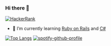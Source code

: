 ### Hi there 🤙
[![HackerRank](https://img.shields.io/badge/-HackerRank-2EC866?style=for-the-badge&logo=HackerRank&logoColor=white)](https://www.hackerrank.com/profile/h_s_s_henrique)
- 📔 I’m currently learning [Ruby on Rails][ruby_projects] and [C#][csharp_projects]
<!--
### Hi there 👋

**henrique-souza/henrique-souza** is a ✨ _special_ ✨ repository because its `README.md` (this file) appears on your GitHub profile.
Here are some ideas to get you started:
- 🔭 I’m currently working on ...
- 🌱 I’m currently learning ...
- 👯 I’m looking to collaborate on ...
- 🤔 I’m looking for help with ...
- 💬 Ask me about ...
- 📫 How to reach me: ...
- 😄 Pronouns: ...
- ⚡ Fun fact: ...

## 🧙‍♂️ Skills

| Level | Languages  | Softwares | Sctructures/Frameworks/Methodologies |
| :-: | :- | :-: | :- |
| **_Intermediate_** to **_advanced_** |  Ruby, Python, C#, C/C++, Delphi, Java, SQL Server, Oracle | RubyMine, LunarVim, Delphi, Oracle Developer, SQL Server Management Studio, VS Code, Appium, WinAppDriver, Visual Studio, GitHub, Git, DBeaver | Ruby on Rails, RSpec, .NET, Entity Framework, UML, OOP, TDD, Automated tests, Unit tests, Data sctructures, Kanban, Scrum, TFS, Azure DevOps, Jira Software |
| **_Beginner_** | Rust, API Rest, JavaScript, TypeScript, Dart, Node.js, SQLite | Android Studio, Cloud9, VirtualBox, Vagrant | Bootstrap, Tailwind, Angular, React, Horse (Delphi Framework), Flutter |

&hide=HTML,Batchfile,CSS,Less,Cmake,c%2B%2B,swift
-->

[![Top Langs](https://github-readme-stats.vercel.app/api/top-langs/?username=henrique-souza&theme=ayu-mirage&layout=compact&langs_count=10)](https://github.com/henrique-souza?tab=repositories) [![spotify-github-profile][spotify]](https://github.com/kittinan/spotify-github-profile)

[spotify]: https://spotify-github-profile.kittinanx.com/api/view?uid=22aaqwnwsca3lv62n6lido44i&cover_image=true&theme=natemoo-re&show_offline=true&bar_color=000000&bar_color_cover=true
[ruby_projects]: https://github.com/henrique-souza?tab=repositories&q=&type=&language=ruby&sort=
[delphi_projects]: https://github.com/henrique-souza/delphi_exercises
[csharp_projects]: https://github.com/henrique-souza?tab=repositories&q=&type=&language=c%23&sort=
